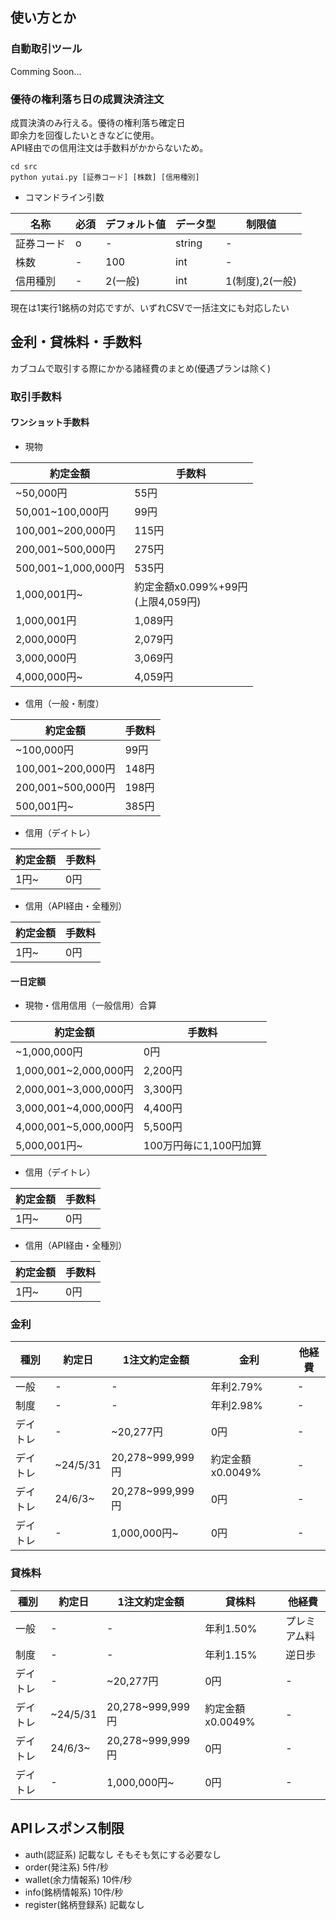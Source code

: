 ## 使い方とか

### 自動取引ツール
Comming Soon...  


### 優待の権利落ち日の成買決済注文
成買決済のみ行える。優待の権利落ち確定日  
即余力を回復したいときなどに使用。  
API経由での信用注文は手数料がかからないため。  
```
cd src
python yutai.py [証券コード] [株数] [信用種別]
```

* コマンドライン引数

|名称|必須|デフォルト値|データ型|制限値|
|----|----|----|----|----|
|証券コード|o|-|string|-|-|
|株数|-|100|int|-|
|信用種別|-|2(一般)|int|1(制度),2(一般)|.

現在は1実行1銘柄の対応ですが、いずれCSVで一括注文にも対応したい  


## 金利・貸株料・手数料

カブコムで取引する際にかかる諸経費のまとめ(優遇プランは除く)  

### 取引手数料

#### ワンショット手数料
* 現物

|約定金額|手数料|
|----|----|
|~50,000円|55円|
|50,001~100,000円|99円|
|100,001~200,000円|115円|
|200,001~500,000円|275円|
|500,001~1,000,000円|535円|
|1,000,001円~|約定金額x0.099%+99円<br>(上限4,059円)|
|1,000,001円|1,089円|
|2,000,000円|2,079円|
|3,000,000円|3,069円|
|4,000,000円~|4,059円|

* 信用（一般・制度）

|約定金額|手数料|
|----|----|
|~100,000円|99円|
|100,001~200,000円|148円|
|200,001~500,000円|198円|
|500,001円~|385円|

* 信用（デイトレ）

|約定金額|手数料|
|----|----|
|1円~|0円|

* 信用（API経由・全種別）

|約定金額|手数料|
|----|----|
|1円~|0円|


#### 一日定額
* 現物・信用信用（一般信用）合算

|約定金額|手数料|
|----|----|
|~1,000,000円|0円|
|1,000,001~2,000,000円|2,200円|
|2,000,001~3,000,000円|3,300円|
|3,000,001~4,000,000円|4,400円|
|4,000,001~5,000,000円|5,500円|
|5,000,001円~|100万円毎に1,100円加算|

* 信用（デイトレ）

|約定金額|手数料|
|----|----|
|1円~|0円|

* 信用（API経由・全種別）

|約定金額|手数料|
|----|----|
|1円~|0円|


### 金利

|種別|約定日|1注文約定金額|金利|他経費|
|----|----|----|----|----|
|一般|-|-|年利2.79%|-|
|制度|-|-|年利2.98%|-|
|デイトレ|-|~20,277円|0円|-|
|デイトレ|~24/5/31|20,278~999,999円|約定金額x0.0049%|-|
|デイトレ|24/6/3~|20,278~999,999円|0円|-|
|デイトレ|-|1,000,000円~|0円|-|

### 貸株料

|種別|約定日|1注文約定金額|貸株料|他経費|
|----|----|----|----|----|
|一般|-|-|年利1.50%|プレミアム料|
|制度|-|-|年利1.15%|逆日歩|
|デイトレ|-|~20,277円|0円|-|
|デイトレ|~24/5/31|20,278~999,999円|約定金額x0.0049%|-|
|デイトレ|24/6/3~|20,278~999,999円|0円|-|
|デイトレ|-|1,000,000円~|0円|-|

## APIレスポンス制限
* auth(認証系)       記載なし そもそも気にする必要なし
* order(発注系)      5件/秒
* wallet(余力情報系) 10件/秒
* info(銘柄情報系)   10件/秒
* register(銘柄登録系) 記載なし